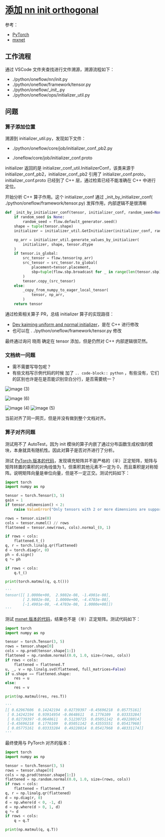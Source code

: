 # [添加 nn init orthogonal](https://github.com/Oneflow-Inc/oneflow/pull/8009) 

参考：

- [PyTorch](https://pytorch.org/docs/stable/_modules/torch/nn/init.html#orthogonal)
- [mxnet](https://github.com/apache/incubator-mxnet/blob/5f0efbbe33a1ef2af140e91a8fd367cd3bf92373/python/mxnet/initializer.py#L547)

## 工作流程

通过 VSCode 文件夹查找进行文件溯源，溯源流程如下：

- ./python/oneflow/nn/init.py
- ./python/oneflow/framework/tensor.py
- ./python/oneflow/\__init__.py
- ./python/oneflow/ops/initializer_util.py



## 问题

### 算子添加位置

溯源到 initializer_util.py，发现如下文件：

- ./python/oneflow/core/job/initializer_conf_pb2.py

- ./oneflow/core/job/initializer_conf.proto

initializer 返回的是 initializer_conf_util.InitializerConf，该类来源于 initializer_conf_pb2，initializer_conf_pb2 引用了 initializer_conf.proto，initializer_conf.proto 已经到了 C++ 层，通过检索已经不能准确在 C++ 中进行定位。

开始分析 C++ 算子作用。这个 initializer_conf 通过 _init_by_initializer_conf( ./python/oneflow/framework/tensor.py) 发挥作用，内部逻辑不是很清晰

```python
def _init_by_initializer_conf(tensor, initializer_conf, random_seed=None):
    if random_seed is None:
        random_seed = flow.default_generator.seed()
    shape = tuple(tensor.shape)
    initializer = initializer_util.GetInitializer(initializer_conf, random_seed, shape)

    np_arr = initializer_util.generate_values_by_initializer(
        initializer, shape, tensor.dtype
    )
    if tensor.is_global:
        src_tensor = flow.tensor(np_arr)
        src_tensor = src_tensor.to_global(
            placement=tensor.placement,
            sbp=tuple(flow.sbp.broadcast for _ in range(len(tensor.sbp))),
        )
        tensor.copy_(src_tensor)
    else:
        _copy_from_numpy_to_eager_local_tensor(
            tensor, np_arr,
        )
    return tensor
```

通过检索相关算子 PR，总结 initializer 算子的实现路径：

- [Dev kaiming uniform and normal initializer](https://github.com/Oneflow-Inc/oneflow/pull/1844)，是在 C++ 进行修改
- 也可以在 . ./python/oneflow/framework/tensor.py 修改



最终通过询问 晓雨 确定在 tensor 添加，但是仍然对 C++ 内部逻辑很茫然。

### 文档统一问题

- 需不需要写导包呢？
- 有些文档写示例代码的时候 加了 `.. code-block:: python` ，有些没有，它们的区别也许是在是否能识别空白分行，是否需要统一？

![image (3)](https://user-images.githubusercontent.com/62104945/163172877-d2fc9a5f-040b-4ff6-b195-cbd6e78e3205.png)

![image (6)](https://user-images.githubusercontent.com/62104945/163172966-b55fd976-9c95-4a9e-a33d-27673a9845a5.png)

![image (4)](https://user-images.githubusercontent.com/62104945/163172927-7fa69902-cea1-497a-98d5-84d8dd0a60b9.png)
![image (5)](https://user-images.githubusercontent.com/62104945/163172945-a40a7683-e365-4ed5-bccf-b9723a050042.png)

当前对齐了同一网页，但是并没有做到整个文档对齐。

### 算子对齐问题

测试用不了 AutoTest，因为 init 模块的算子内嵌了通过分布函数生成权值的模块，本身就具有随机性。因此对算子是否对齐进行了分析。

测试 [PyTorch 版本的代码](https://pytorch.org/docs/stable/_modules/torch/nn/init.html#orthogonal_)，发现填充矩阵并不是严格的（半）正定矩阵，矩阵与矩阵转置的乘积的对角线值为 1，但乘积其他元素不一定为 0，而且乘积是对称矩阵。说明矩阵向量是单位向量，但是不一定正交。测试代码如下：

```python
import torch
import numpy as np

tensor = torch.Tensor(3, 5)
gain = 1
if tensor.ndimension() < 2:
    raise ValueError("Only tensors with 2 or more dimensions are supported")

rows = tensor.size(0)
cols = tensor.numel() // rows
flattened = tensor.new(rows, cols).normal_(0, 1)

if rows < cols:
    flattened.t_()
q, r = torch.linalg.qr(flattened)
d = torch.diag(r, 0)
ph = d.sign()
q *= ph

if rows < cols:
    q.t_()

print(torch.matmul(q, q.t()))

'''
tensor([[ 1.0000e+00,  2.9802e-08, -1.4901e-08],
        [ 2.9802e-08,  1.0000e+00, -4.4703e-08],
        [-1.4901e-08, -4.4703e-08,  1.0000e+00]])
'''
```
测试 [mxnet 版本的代码](https://github.com/apache/incubator-mxnet/blob/5f0efbbe33a1ef2af140e91a8fd367cd3bf92373/python/mxnet/initializer.py#L547)，结果也不是（半）正定矩阵。测试代码如下：
```python
import torch
import numpy as np

tensor = torch.Tensor(3, 5)
rows = tensor.shape[0]
cols = np.prod(tensor.shape[1:])
flattened = np.random.normal(0.0, 1.0, size=(rows, cols))
if rows < cols:
    flattened = flattened.T
u, _, v = np.linalg.svd(flattened, full_matrices=False) 
if u.shape == flattened.shape:
    res = u
else:
    res = v

print(np.matmul(res, res.T))

'''
[[ 0.62967606  0.14242194  0.02739397 -0.45696218  0.05775161]
 [ 0.14242194  0.93914954 -0.0648611   0.1776109   0.03333284]
 [ 0.02739397 -0.0648611   0.51230715  0.05051142  0.49228014]
 [-0.45696218  0.1776109   0.05051142  0.43555551  0.05417968]
 [ 0.05775161  0.03333284  0.49228014  0.05417968  0.48331174]]
'''
```
最终使用与 PyTorch 对齐的版本：
```python
import torch
import numpy as np

tensor = torch.Tensor(3, 5)
rows = tensor.shape[0]
cols = np.prod(tensor.shape[1:])
flattened = np.random.normal(0.0, 1.0, size=(rows, cols))
if rows < cols:
    flattened = flattened.T
q, r = np.linalg.qr(flattened) 
d = np.diag(r, 0)
d = np.where(d < 0, -1, d)
d = np.where(d > 0, 1, d)
q *= d
if rows < cols:
    q = q.T

print(np.matmul(q, q.T))
```

